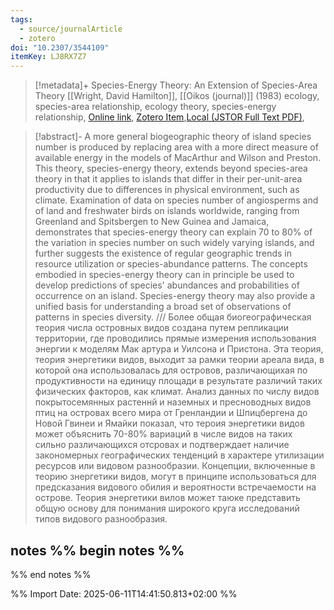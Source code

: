 ```yaml
---
tags:
  - source/journalArticle
  - zotero
doi: "10.2307/3544109"
itemKey: LJ8RX7Z7
---
```

>[!metadata]+
> Species-Energy Theory: An Extension of Species-Area Theory
> [[Wright, David Hamilton]], 
> [[Oikos (journal)]] (1983)
> ecology, species-area relationship, ecology theory, species-energy relationship, 
> [Online link](https://www.jstor.org/stable/3544109), [Zotero Item](zotero://select/library/items/LJ8RX7Z7),[Local (JSTOR Full Text PDF)](file://C:/Users/aburg/Documents/references/zotero/storage/XBWA55VZ/Wright1983_SpeciesEnergyTheory.pdf), 


>[!abstract]-
>A more general biogeographic theory of island species number is produced by replacing area with a more direct measure of available energy in the models of MacArthur and Wilson and Preston. This theory, species-energy theory, extends beyond species-area theory in that it applies to islands that differ in their per-unit-area productivity due to differences in physical environment, such as climate. Examination of data on species number of angiosperms and of land and freshwater birds on islands worldwide, ranging from Greenland and Spitsbergen to New Guinea and Jamaica, demonstrates that species-energy theory can explain 70 to 80% of the variation in species number on such widely varying islands, and further suggests the existence of regular geographic trends in resource utilization or species-abundance patterns. The concepts embodied in species-energy theory can in principle be used to develop predictions of species' abundances and probabilities of occurrence on an island. Species-energy theory may also provide a unified basis for understanding a broad set of observations of patterns in species diversity. /// Более общая биогеографическая теория числа островных видов создана путем репликации территории, где проводились прямые измерения использования энергии к моделям Мак артура и Уилсона и Пристона. Эта теория, теория энергетики видов, выходит за рамки теории ареала вида, в которой она использовалась для островов, различающихая по продуктивности на единицу площади в результате различий таких физических факторов, как климат. Анализ данных по числу видов покрытосемянных растеннй и наземных и пресноводных видов птиц на островах всего мира от Гренландии и Шпицбергена до Новой Гвинеи и Ямайки показал, что тероия энергетики видов может объяснить 70-80% вариаций в числе видов на таких сильно различающихся отсровах и подтверждает наличие закономерных географических тенденций в характере утилизации ресурсов или видовом разнообразии. Концепции, включенные в теорию знергетики видов, могут в принципе использоваться для предсказания видового обилия и вероятности встречаемости на острове. Теория энергетики вилов может таюке представить общую основу для понимания широкого круга исследований типов видового разнообразия.

## notes %% begin notes %%

%% end notes %%

%% Import Date: 2025-06-11T14:41:50.813+02:00 %%

